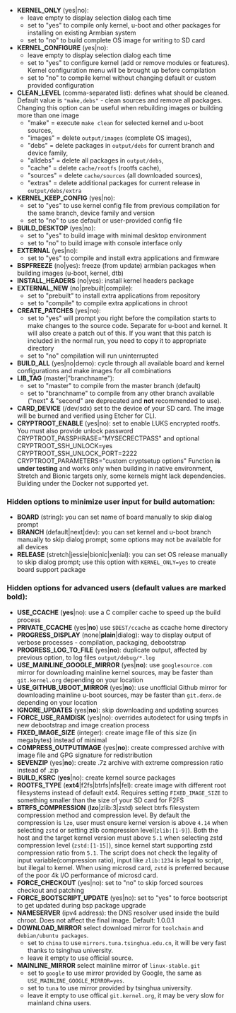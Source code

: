 - **KERNEL_ONLY** (yes&#124;no):
    - leave empty to display selection dialog each time
    - set to "yes" to compile only kernel, u-boot and other packages for installing on existing Armbian system
    - set to "no" to build complete OS image for writing to SD card
- **KERNEL_CONFIGURE** (yes&#124;no):
    - leave empty to display selection dialog each time
    - set to "yes" to configure kernel (add or remove modules or features). Kernel configuration menu will be brought up before compilation
    - set to "no" to compile kernel without changing default or custom provided configuration
- **CLEAN_LEVEL** (comma-separated list): defines what should be cleaned. Default value is `"make,debs"` - clean sources and remove all packages. Changing this option can be useful when rebuilding images or building more than one image
    - "make" = execute `make clean` for selected kernel and u-boot sources,
	- "images" = delete `output/images` (complete OS images),
	- "debs" = delete packages in `output/debs` for current branch and device family,
	- "alldebs" = delete all packages in `output/debs`,
	- "cache" = delete `cache/rootfs` (rootfs cache),
	- "sources" = delete `cache/sources` (all downloaded sources),
	- "extras" = delete additional packages for current release in `output/debs/extra`
- **KERNEL\_KEEP\_CONFIG** (yes&#124;no):
    - set to "yes" to use kernel config file from previous compilation for the same branch, device family and version
    - set to "no" to use default or user-provided config file
- **BUILD_DESKTOP** (yes&#124;no):
    - set to "yes" to build image with minimal desktop environment
    - set to "no" to build image with console interface only
- **EXTERNAL** (yes&#124;no):
    - set to "yes" to compile and install extra applications and firmware
- **BSPFREEZE** (no&#124;yes): freeze (from update) armbian packages when building images (u-boot, kernel, dtb)
- **INSTALL_HEADERS** (no&#124;yes): install kernel headers package
- **EXTERNAL_NEW** (no&#124;prebuilt&#124;compile):
	- set to "prebuilt" to install extra applications from repository
	- set to "compile" to compile extra applications in chroot
- **CREATE_PATCHES** (yes&#124;no):
	- set to "yes" will prompt you right before the compilation starts to make changes to the source code. Separate for u-boot and kernel. It will also create a patch out of this. If you want that this patch is included in the normal run, you need to copy it to appropriate directory
	- set to "no" compilation will run uninterrupted
- **BUILD_ALL** (yes&#124;no&#124;demo): cycle through all available board and kernel configurations and make images for all combinations
- **LIB_TAG** (master&#124;"branchname"):
	- set to "master" to compile from the master branch (default)
	- set to "branchname" to compile from any other branch available ("next" & "second" are deprecated and **not** recommended to use).
- **CARD_DEVICE** (/dev/sdx) set to the device of your SD card. The image will be burned and verified using Etcher for CLI.
- **CRYPTROOT_ENABLE** (yes&#124;no): set to enable LUKS encrypted rootfs. You must also provide unlock password CRYPTROOT_PASSPHRASE="MYSECRECTPASS" and optional CRYPTROOT_SSH_UNLOCK=yes CRYPTROOT_SSH_UNLOCK_PORT=2222 CRYPTROOT_PARAMETERS="custom cryptsetup options" Function **is under testing** and works only when building in native environment, Stretch and Bionic targets only, some kernels might lack dependencies. Building under the Docker not supported yet.
	

### Hidden options to minimize user input for build automation:
- **BOARD** (string): you can set name of board manually to skip dialog prompt
- **BRANCH** (default&#124;next&#124;dev): you can set kernel and u-boot branch manually to skip dialog prompt; some options may not be available for all devices
- **RELEASE** (stretch&#124;jessie&#124;bionic&#124;xenial): you can set OS release manually to skip dialog prompt; use this option with `KERNEL_ONLY=yes` to create board support package

### Hidden options for advanced users (default values are marked **bold**):
- **USE_CCACHE** (**yes**&#124;no): use a C compiler cache to speed up the build process
- **PRIVATE_CCACHE** (yes&#124;**no**) use `$DEST/ccache` as ccache home directory
- **PROGRESS_DISPLAY** (none&#124;**plain**&#124;dialog): way to display output of verbose processes - compilation, packaging, debootstrap
- **PROGRESS_LOG_TO_FILE** (yes&#124;**no**): duplicate output, affected by previous option, to log files `output/debug/*.log`
- **USE_MAINLINE_GOOGLE_MIRROR** (yes&#124;**no**): use `googlesource.com` mirror for downloading mainline kernel sources, may be faster than `git.kernel.org` depending on your location
- **USE_GITHUB_UBOOT_MIRROR** (yes&#124;**no**): use unofficial Github mirror for downloading mainline u-boot sources, may be faster than `git.denx.de` depending on your location
- **IGNORE_UPDATES** (yes&#124;**no**): skip downloading and updating sources
- **FORCE_USE_RAMDISK** (yes&#124;no): overrides autodetect for using tmpfs in new debootstrap and image creation process
- **FIXED_IMAGE_SIZE** (integer): create image file of this size (in megabytes) instead of minimal
- **COMPRESS_OUTPUTIMAGE** (yes&#124;**no**): create compressed archive with image file and GPG signature for redistribution
- **SEVENZIP** (yes&#124;**no**): create .7z archive with extreme compression ratio instead of .zip
- **BUILD_KSRC** (**yes**&#124;no): create kernel source packages 
- **ROOTFS_TYPE** (**ext4**&#124;f2fs&#124;btrfs&#124;nfs&#124;fel): create image with different root filesystems instead of default ext4. Requires setting `FIXED_IMAGE_SIZE` to something smaller than the size of your SD card for F2FS
- **BTRFS_COMPRESSION** (**lzo**|zlib:3|zstd) select btrfs filesystem compression method and compression level. By default the compression is `lzo`, user must ensure kernel version is above `4.14` when selecting `zstd` or setting zlib compression level(`zlib:[1-9]`). Both the host and the target kernel version must above `5.1` when selecting zstd compression level (`zstd:[1-15]`), since kernel start supporting zstd compression ratio from `5.1`. The script does not check the legality of input variable(compression ratio), input like `zlib:1234` is legal to script, but illegal to kernel. When using microsd card, `zstd` is preferred because of the poor 4k I/O performance of microsd card.
- **FORCE_CHECKOUT** (yes&#124;no): set to "no" to skip forced sources checkout and patching
- **FORCE_BOOTSCRIPT_UPDATE** (yes&#124;no): set to "yes" to force bootscript to get updated during bsp package upgrade
- **NAMESERVER** (ipv4 address): the DNS resolver used inside the build chroot. Does not affect the final image. Default: 1.0.0.1
- **DOWNLOAD_MIRROR** select download mirror for `toolchain` and `debian/ubuntu packages`.
	- set to `china` to use `mirrors.tuna.tsinghua.edu.cn`, it will be very fast thanks to tsinghua university.
	- leave it empty to use official source.
- **MAINLINE_MIRROR** select mainline mirror of `linux-stable.git`
	- set to `google` to use mirror provided by Google, the same as `USE_MAINLINE_GOOGLE_MIRROR=yes`.
	- set to `tuna` to use mirror provided by tsinghua university.
	- leave it empty to use offical `git.kernel.org`, it may be very slow for mainland china users.
